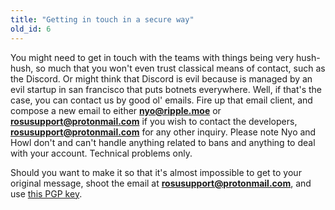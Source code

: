 ```yaml
---
title: "Getting in touch in a secure way"
old_id: 6
---
```

You might need to get in touch with the teams with things being very hush-hush, so much that you won't even trust classical means of contact, such as the Discord. Or might think that Discord is evil because is managed by an evil startup in san francisco that puts botnets everywhere. Well, if that's the case, you can contact us by good ol' emails. Fire up that email client, and compose a new email to either **nyo@ripple.moe** or **rosusupport@protonmail.com** if you wish to contact the developers, **rosusupport@protonmail.com** for any other inquiry. Please note Nyo and Howl don't and can't handle anything related to bans and anything to deal with your account. Technical problems only.

Should you want to make it so that it's almost impossible to get to your original message, shoot the email at **rosusupport@protonmail.com**, and use [this PGP key](https://pgp.mit.edu/pks/lookup?op=vindex&search=0x40D328300D245DA5).
